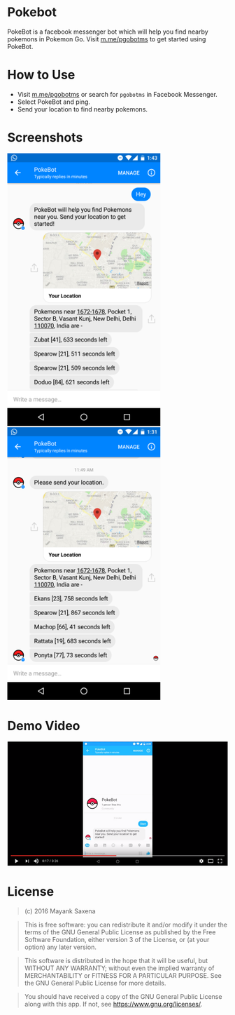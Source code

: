 # Pokebot
PokeBot is a facebook messenger bot which will help you find nearby pokemons in Pokemon Go. Visit [m.me/pgobotms](https://www.messenger.com/t/pgobotms/) to get started using PokeBot.

# How to Use
- Visit [m.me/pgobotms](https://www.messenger.com/t/pgobotms/) or search for <code>pgobotms</code> in Facebook Messenger.
- Select PokeBot and ping. 
- Send your location to find nearby pokemons.

# Screenshots
![alt tag](https://github.com/mayank26saxena/PokeBot/blob/master/screenshots/screenshot2.png)
![alt tag](https://github.com/mayank26saxena/PokeBot/blob/master/screenshots/screenshot1.png)

# Demo Video
[![alt tag](https://github.com/mayank26saxena/PokeBot/blob/master/screenshots/screenshot4.png)](https://youtu.be/eShsuOf21Yo)

# License

>(c) 2016 Mayank Saxena 

>This is free software: you can redistribute it and/or modify it under the terms of the GNU General Public License as published by the Free Software Foundation, either version 3 of the License, or (at your option) any later version. 

>This software is distributed in the hope that it will be useful, but WITHOUT ANY WARRANTY; without even the implied warranty of MERCHANTABILITY or FITNESS FOR A PARTICULAR PURPOSE. See the GNU General Public License for more details. 

>You should have received a copy of the GNU General Public License along with this app. If not, see <https://www.gnu.org/licenses/>.
